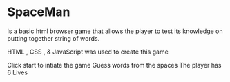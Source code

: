 # SpaceMan
Is a  basic html browser game that allows the player to test its knowledge on putting together string of words.

HTML , CSS , & JavaScript was used to create this game 

Click start to intiate the game 
Guess words from the spaces 
The player has 6 Lives 